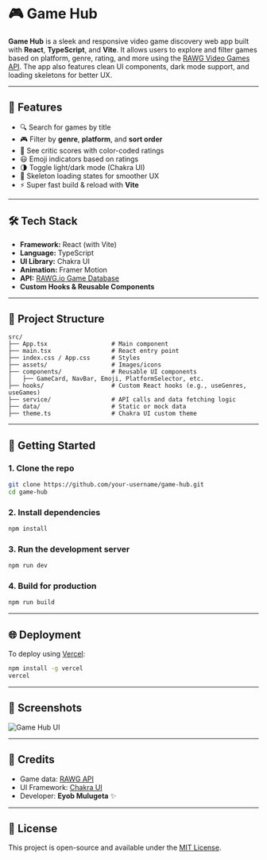 # 🎮 Game Hub

**Game Hub** is a sleek and responsive video game discovery web app built with **React**, **TypeScript**, and **Vite**. It allows users to explore and filter games based on platform, genre, rating, and more using the [RAWG Video Games API](https://rawg.io/apidocs). The app also features clean UI components, dark mode support, and loading skeletons for better UX.

---

## 🧠 Features

- 🔍 Search for games by title
- 🎮 Filter by **genre**, **platform**, and **sort order**
- 🧮 See critic scores with color-coded ratings
- 😃 Emoji indicators based on ratings
- 🌗 Toggle light/dark mode (Chakra UI)
- 🔄 Skeleton loading states for smoother UX
- ⚡ Super fast build & reload with **Vite**

---

## 🛠 Tech Stack

- **Framework:** React (with Vite)
- **Language:** TypeScript
- **UI Library:** Chakra UI
- **Animation:** Framer Motion
- **API:** [RAWG.io Game Database](https://rawg.io)
- **Custom Hooks & Reusable Components**

---

## 📁 Project Structure

```
src/
├── App.tsx                  # Main component
├── main.tsx                 # React entry point
├── index.css / App.css      # Styles
├── assets/                  # Images/icons
├── components/              # Reusable UI components
│   ├── GameCard, NavBar, Emoji, PlatformSelector, etc.
├── hooks/                   # Custom React hooks (e.g., useGenres, useGames)
├── service/                 # API calls and data fetching logic
├── data/                    # Static or mock data
├── theme.ts                 # Chakra UI custom theme
```

---

## 🚀 Getting Started

### 1. Clone the repo
```bash
git clone https://github.com/your-username/game-hub.git
cd game-hub
```

### 2. Install dependencies
```bash
npm install
```

### 3. Run the development server
```bash
npm run dev
```

### 4. Build for production
```bash
npm run build
```

---

## 🌐 Deployment

To deploy using [Vercel](https://vercel.com):

```bash
npm install -g vercel
vercel
```

---

## 📸 Screenshots

![Game Hub UI](./screenshots/screenshot.png)

---

## 📌 Credits

- Game data: [RAWG API](https://rawg.io/apidocs)
- UI Framework: [Chakra UI](https://chakra-ui.com/)
- Developer: **Eyob Mulugeta** ✨

---

## 📝 License

This project is open-source and available under the [MIT License](LICENSE).
